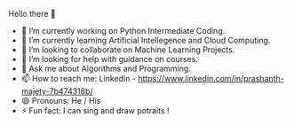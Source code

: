 Hello there 👋
- 🔭 I’m currently working on Python Intermediate Coding.
- 🌱 I’m currently learning Artificial Intellegence and Cloud Computing.
- 👯 I’m looking to collaborate on Machine Learning Projects.
- 🤔 I’m looking for help with guidance on courses.
- 💬 Ask me about Algorithms and Programming.
- 📫 How to reach me: LinkedIn - https://www.linkedin.com/in/prashanth-majety-7b474318b/
- 😄 Pronouns: He / His
- ⚡ Fun fact: I can sing and draw potraits !
